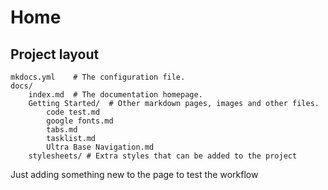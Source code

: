 # Home

## Project layout

    mkdocs.yml    # The configuration file.
    docs/
        index.md  # The documentation homepage.
        Getting Started/  # Other markdown pages, images and other files.
            code test.md
            google fonts.md
            tabs.md
            tasklist.md
            Ultra Base Navigation.md
        stylesheets/ # Extra styles that can be added to the project

Just adding something new to the page to test the workflow
